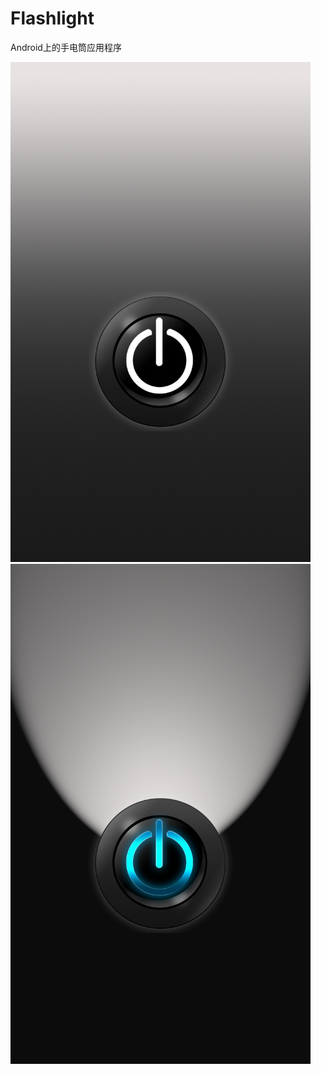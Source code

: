 Flashlight
==========
Android上的手电筒应用程序

![Flash_Off](https://github.com/wankee/Flashlight/raw/develop/screenshots/flash_off.png "手电筒关闭时的截图")
![Flash_On](https://github.com/wankee/Flashlight/raw/develop/screenshots/flash_on.png "手电筒打开时的截图")
